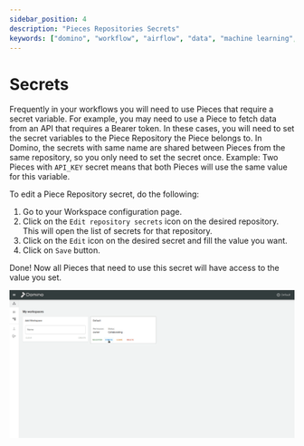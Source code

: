```yaml
---
sidebar_position: 4
description: "Pieces Repositories Secrets"
keywords: ["domino", "workflow", "airflow", "data", "machine learning", "ml", "data science", "data engineering", "dataops", "mlops", "devops", "kubernetes", "k8s", "helm", "python", "react", "typescript", "fastapi", "gitops", "docker", "github", "artifacthub", "pypi", "pip", "kind", "open source", "oss", "low code", "no code", "automation", "versio control", "collaboration", "monitoring", "orchestration", "data pipeline", "secrets"]
---
```


# Secrets

Frequently in your workflows you will need to use Pieces that require a secret variable. For example, you may need to use a Piece to fetch data from an API that requires a Bearer token. In these cases, you will need to set the secret variables to the Piece Repository the Piece belongs to. In Domino, the secrets with same name are shared between Pieces from the same repository, so you only need to set the secret once. Example: Two Pieces with `API_KEY` secret means that both Pieces will use the same value for this variable.

To edit a Piece Repository secret, do the following:
1. Go to your Workspace configuration page.
2. Click on the `Edit repository secrets` icon on the desired repository. This will open the list of secrets for that repository.
3. Click on the `Edit` icon on the desired secret and fill the value you want.
4. Click on `Save` button.

Done! Now all Pieces that need to use this secret will have access to the value you set.

![Edit repository secrets](/img/advanced_workflows/editing_secrets.gif)